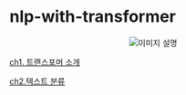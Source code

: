 # nlp-with-transformer
<p align="center">
  <img src="https://github.com/user-attachments/assets/666525c2-83ef-45b6-83a4-a286317f225e" alt="이미지 설명">
</p>

[ch1. 트랜스포머 소개](https://github.com/ssungni/nlp-with-transformer/blob/1ab30788deec71c1ace84a9a01760b795f92abd7/ch1_%ED%8A%B8%EB%9E%9C%EC%8A%A4%ED%8F%AC%EB%A8%B8_%EC%86%8C%EA%B0%9C.ipynb)

[ch2.텍스트 분류](https://github.com/ssungni/nlp-with-transformer/blob/e05e4a99d4b63f9f1e6feb62ae9f7f298878326e/ch2_classification.ipynb)
